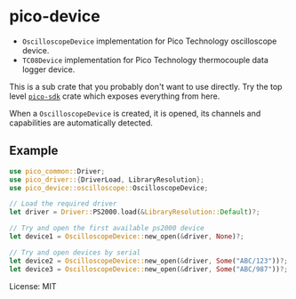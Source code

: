 # pico-device

- `OscilloscopeDevice` implementation for Pico Technology oscilloscope device.
- `TC08Device` implementation for Pico Technology thermocouple data logger device.

This is a sub crate that you probably don't want to use directly. Try the top level
[`pico-sdk`](https://crates.io/crates/pico-sdk) crate which exposes everything from here.

When a `OscilloscopeDevice` is created, it is opened, its channels and capabilities are
automatically detected.

## Example
```rust
use pico_common::Driver;
use pico_driver::{DriverLoad, LibraryResolution};
use pico_device::oscilloscope::OscilloscopeDevice;

// Load the required driver
let driver = Driver::PS2000.load(&LibraryResolution::Default)?;

// Try and open the first available ps2000 device
let device1 = OscilloscopeDevice::new_open(&driver, None)?;

// Try and open devices by serial
let device2 = OscilloscopeDevice::new_open(&driver, Some("ABC/123"))?;
let device3 = OscilloscopeDevice::new_open(&driver, Some("ABC/987"))?;
```

License: MIT
